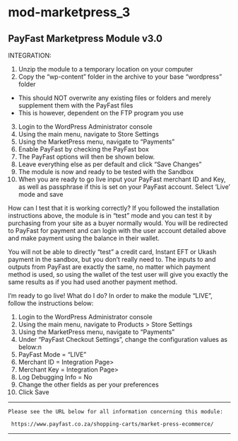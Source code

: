 # mod-marketpress_3

PayFast Marketpress Module v3.0
-------------------------------

INTEGRATION:
1. Unzip the module to a temporary location on your computer
2. Copy the “wp-content” folder in the archive to your base “wordpress” folder
- This should NOT overwrite any existing files or folders and merely supplement them with the PayFast files
- This is however, dependent on the FTP program you use
3. Login to the WordPress Administrator console
4. Using the main menu, navigate to Store Settings
5. Using the MarketPress menu, navigate to “Payments”
6. Enable PayFast by checking the PayFast box
7. The PayFast options will then be shown below.
8. Leave everything else as per default and click “Save Changes”
9. The module is now and ready to be tested with the Sandbox
10. When you are ready to go live input your PayFast merchant ID and Key, as well as passphrase if this is set on your PayFast account. Select ‘Live’ mode and save

How can I test that it is working correctly?
If you followed the installation instructions above, the module is in “test” mode and you can test it by purchasing from your site as a buyer normally would. You will be redirected to PayFast for payment and can login with the user account detailed above and make payment using the balance in their wallet.

You will not be able to directly “test” a credit card, Instant EFT or Ukash payment in the sandbox, but you don’t really need to. The inputs to and outputs from PayFast are exactly the same, no matter which payment method is used, so using the wallet of the test user will give you exactly the same results as if you had used another payment method.

I’m ready to go live! What do I do?
In order to make the module “LIVE”, follow the instructions below:

1. Login to the WordPress Administrator console
2. Using the main menu, navigate to Products > Store Settings
3. Using the MarketPress menu, navigate to “Payments”
4. Under “PayFast Checkout Settings”, change the configuration values as below:n
5. PayFast Mode = “LIVE”
6. Merchant ID = Integration Page>
7. Merchant Key = Integration Page>
8. Log Debugging Info = No
9. Change the other fields as per your preferences
10. Click Save


******************************************************************************

    Please see the URL below for all information concerning this module:

     https://www.payfast.co.za/shopping-carts/market-press-ecommerce/

******************************************************************************
